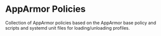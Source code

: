 AppArmor Policies
=================

Collection of AppArmor policies based on the AppArmor
base policy and scripts and systemd unit files for
loading/unloading profiles.

